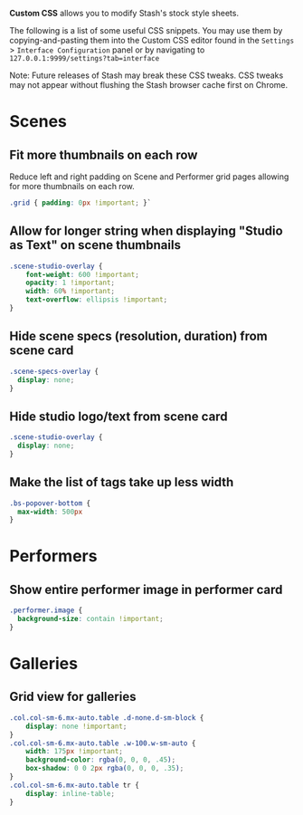 **Custom CSS** allows you to modify Stash's stock style sheets.

The following is a list of some useful CSS snippets. You may use them by copying-and-pasting them into the Custom CSS editor found in the `Settings` > `Interface Configuration` panel or by navigating to `127.0.0.1:9999/settings?tab=interface`

Note: Future releases of Stash may break these CSS tweaks. CSS tweaks may not appear without flushing the Stash browser cache first on Chrome.

# Scenes

## Fit more thumbnails on each row
Reduce left and right padding on Scene and Performer grid pages allowing for more thumbnails on each row.

```css
.grid { padding: 0px !important; }`
```

## Allow for longer string when displaying "Studio as Text" on scene thumbnails

```css
.scene-studio-overlay {
	font-weight: 600 !important;
	opacity: 1 !important;
	width: 60% !important;
	text-overflow: ellipsis !important;
}
```

## Hide scene specs (resolution, duration) from scene card

```css
.scene-specs-overlay {
  display: none;
}
```

## Hide studio logo/text from scene card

```css
.scene-studio-overlay {
  display: none;
}
```
## Make the list of tags take up less width
```css
.bs-popover-bottom {
  max-width: 500px
}
```

# Performers

## Show entire performer image in performer card

```css
.performer.image {
  background-size: contain !important;
}
```

# Galleries

## Grid view for galleries

```css
.col.col-sm-6.mx-auto.table .d-none.d-sm-block {
    display: none !important;
}
.col.col-sm-6.mx-auto.table .w-100.w-sm-auto {
    width: 175px !important;
    background-color: rgba(0, 0, 0, .45);
    box-shadow: 0 0 2px rgba(0, 0, 0, .35);
}
.col.col-sm-6.mx-auto.table tr {
    display: inline-table;
}
```